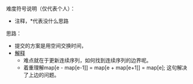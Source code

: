 难度符号说明（仅代表个人）：

 - 注释，*代表没什么思路

思路：

- 提交的方案是用空间交换时间，
- [解释](https://github.com/pezy/LeetCode/tree/master/127.%20Longest%20Consecutive%20Sequence)
  - 难点就在于更新连续序列，如何找到连续序列的边界呢。
  - 着重理解map[e - map[e-1]] = map[e + map[e+1]] = map[e]; 这句解决了上边的问题。